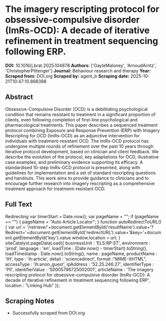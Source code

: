 # The imagery rescripting protocol for obsessive-compulsive disorder (ImRs-OCD): A decade of iterative refinement in treatment sequencing following ERP.

**DOI:** 10.1016/j.brat.2025.104878
**Authors:** ['GayleMaloney', 'ArnoudArntz', 'ChristopherPittenger']
**Journal:** Behaviour research and therapy
**Year:** 
**Scraped from:** DOI.org
**Scraped by:** agent_b
**Scraping date:** 2025-10-21T10:47:10.868388

## Abstract

Obsessive-Compulsive Disorder (OCD) is a debilitating psychological condition that remains resistant to treatment in a significant proportion of clients, even following completion of first-line psychological and pharmacological treatments. This paper describes a sequenced treatment protocol combining Exposure and Response Prevention (ERP) with Imagery Rescripting for OCD (ImRs-OCD) as an adjunctive intervention for individuals with treatment-resistant OCD. The ImRs-OCD protocol has undergone multiple rounds of refinement over the past 10 years through iterative protocol development, based on clinician and client feedback. We describe the evolution of the protocol, key adaptations for OCD, illustrative case examples, and preliminary evidence supporting its efficacy. A standardised 10-step ImRs-OCD protocol is presented, along with guidelines for implementation and a set of standard rescripting questions and handouts. This work aims to provide guidance to clinicians and to encourage further research into imagery rescripting as a comprehensive treatment approach for treatment-resistant OCD.

## Full Text

Redirecting var timerStart = Date.now(); var pageName = ""; if (pageName == "") { pageName = "Auto Article Locator"; } function autoRedirectToURL() { var url = '/retrieve/'+document.getElementById('resultName').value+'?Redirect='+document.getElementById('redirectURL').value+'&key='+document.getElementById('key').value window.location = url; } siteCatalyst.pageDataLoad({ businessUnit : 'ELS:RP:ST', environment : 'prod', language : 'en', loadTime : (Date.now() - timerStart).toString(), loadTimestamp : Date.now().toString(), name : pageName, productName : 'IH', type : 'ih:article', detail : 'sciencedirect', format :"MIME-XHTML", accessType : 'ih:anon_guest', ipAddress : '52.25.246.27', identifierType : 'PII', identifierValue : 'S0005796725002001', articleName : 'The imagery rescripting protocol for obsessive-compulsive disorder (ImRs-OCD): A decade of iterative refinement in treatment sequencing following ERP', location : "Linking Hub" });

## Scraping Notes

- Successfully scraped from DOI.org
